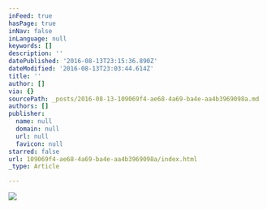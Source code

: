 ```yaml
---
inFeed: true
hasPage: true
inNav: false
inLanguage: null
keywords: []
description: ''
datePublished: '2016-08-13T23:15:36.890Z'
dateModified: '2016-08-13T23:03:44.614Z'
title: ''
author: []
via: {}
sourcePath: _posts/2016-08-13-109069f4-ae68-4a69-ba4e-aa4b3969098a.md
authors: []
publisher:
  name: null
  domain: null
  url: null
  favicon: null
starred: false
url: 109069f4-ae68-4a69-ba4e-aa4b3969098a/index.html
_type: Article

---
```

![](https://the-grid-user-content.s3-us-west-2.amazonaws.com/81edd67f-f1c7-4faa-843d-95312e95709b.jpg)